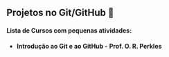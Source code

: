 
## Projetos no Git/GitHub :school:
#### Lista de Cursos com pequenas atividades:

- **Introdução ao Git e ao GitHub -** **Prof. O. R. Perkles**

